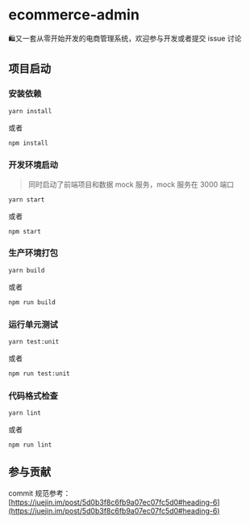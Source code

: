 # ecommerce-admin

🛍又一套从零开始开发的电商管理系统，欢迎参与开发或者提交 issue 讨论

## 项目启动

### 安装依赖

```bash
yarn install
```

或者

```bash
npm install
```

### 开发环境启动

> 同时启动了前端项目和数据 mock 服务，mock 服务在 3000 端口

```bash
yarn start
```

或者

```
npm start
```

### 生产环境打包

```bash
yarn build
```

或者

```bash
npm run build
```

### 运行单元测试

```bash
yarn test:unit
```

或者

```bash
npm run test:unit
```

### 代码格式检查

```bash
yarn lint
```

或者

```bash
npm run lint
```

## 参与贡献

commit 规范参考：[https://juejin.im/post/5d0b3f8c6fb9a07ec07fc5d0#heading-6](https://juejin.im/post/5d0b3f8c6fb9a07ec07fc5d0#heading-6)
